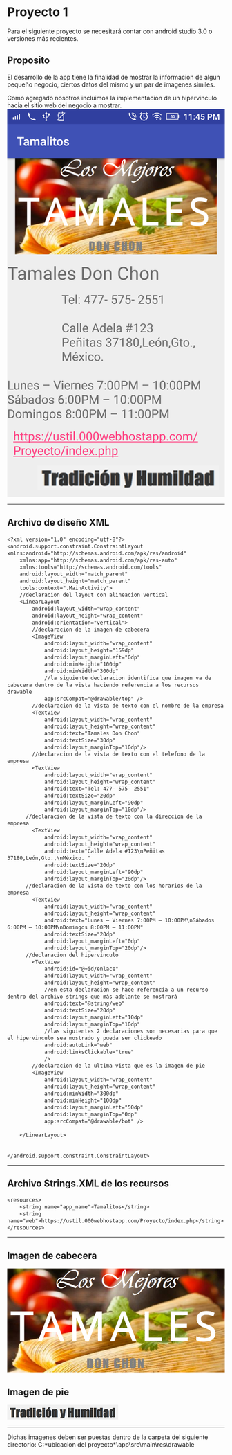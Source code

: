 # Proyecto 1
Para el siguiente proyecto se necesitará contar con android studio 3.0 o versiones más recientes.

## Proposito
El desarrollo de la app tiene la finalidad de mostrar la informacion de algun pequeño negocio, ciertos datos del mismo y 
un par de imagenes similes.

Como agregado nosotros incluimos la implementacion de un hipervinculo hacia el sitio web del negocio a mostrar.
![Una imagen cualquiera](https://github.com/FranciscoMan/Proyecto1/blob/master/resultado.png "Muestra")
***
## Archivo de diseño XML
~~~
<?xml version="1.0" encoding="utf-8"?>
<android.support.constraint.ConstraintLayout xmlns:android="http://schemas.android.com/apk/res/android"
    xmlns:app="http://schemas.android.com/apk/res-auto"
    xmlns:tools="http://schemas.android.com/tools"
    android:layout_width="match_parent"
    android:layout_height="match_parent"
    tools:context=".MainActivity">
    //declaracion del layout con alineacion vertical
    <LinearLayout
        android:layout_width="wrap_content"
        android:layout_height="wrap_content"
        android:orientation="vertical">
        //declaracion de la imagen de cabecera
        <ImageView
            android:layout_width="wrap_content"
            android:layout_height="159dp"
            android:layout_marginLeft="0dp"
            android:minHeight="100dp"
            android:minWidth="300dp"
            //la siguiente declaracion identifica que imagen va de cabecera dentro de la vista haciendo referencia a los recursos drawable
            app:srcCompat="@drawable/top" />
        //declaracion de la vista de texto con el nombre de la empresa
        <TextView
            android:layout_width="wrap_content"
            android:layout_height="wrap_content"
            android:text="Tamales Don Chon"
            android:textSize="30dp"
            android:layout_marginTop="10dp"/>
        //declaracion de la vista de texto con el telefono de la empresa
        <TextView
            android:layout_width="wrap_content"
            android:layout_height="wrap_content"
            android:text="Tel: 477- 575- 2551"
            android:textSize="20dp"
            android:layout_marginLeft="90dp"
            android:layout_marginTop="10dp"/>
      //declaracion de la vista de texto con la direccion de la empresa
        <TextView
            android:layout_width="wrap_content"
            android:layout_height="wrap_content"
            android:text="Calle Adela #123\nPeñitas 37180,León,Gto.,\nMéxico. "
            android:textSize="20dp"
            android:layout_marginLeft="90dp"
            android:layout_marginTop="20dp"/>
      //declaracion de la vista de texto con los horarios de la empresa
        <TextView
            android:layout_width="wrap_content"
            android:layout_height="wrap_content"
            android:text="Lunes – Viernes 7:00PM – 10:00PM\nSábados 6:00PM – 10:00PM\nDomingos 8:00PM – 11:00PM"
            android:textSize="20dp"
            android:layout_marginLeft="0dp"
            android:layout_marginTop="20dp"/>
      //declaracion del hipervinculo
        <TextView
            android:id="@+id/enlace"
            android:layout_width="wrap_content"
            android:layout_height="wrap_content"
            //en esta declaracion se hace referencia a un recurso dentro del archivo strings que más adelante se mostrará
            android:text="@string/web"
            android:textSize="20dp"
            android:layout_marginLeft="10dp"
            android:layout_marginTop="10dp"
            //las siguientes 2 declaraciones son necesarias para que el hipervinculo sea mostrado y pueda ser clickeado
            android:autoLink="web"
            android:linksClickable="true"
            />
        //declaracion de la ultima vista que es la imagen de pie
        <ImageView
            android:layout_width="wrap_content"
            android:layout_height="wrap_content"
            android:minWidth="300dp"
            android:minHeight="100dp"
            android:layout_marginLeft="50dp"
            android:layout_marginTop="0dp"
            app:srcCompat="@drawable/bot" />

    </LinearLayout>


</android.support.constraint.ConstraintLayout>
~~~
***
## Archivo Strings.XML de los recursos
~~~
<resources>
    <string name="app_name">Tamalitos</string>
    <string name="web">https://ustil.000webhostapp.com/Proyecto/index.php</string>
</resources>
~~~
***
## Imagen de cabecera
![Una imagen cualquiera](top.png "cabecera")
## Imagen de pie
![Una imagen cualquiera](bot.png "Muestra")
***
Dichas imagenes deben ser puestas dentro de la carpeta del siguiente directorio:
C:\*ubicacion del proyecto*\app\src\main\res\drawable
